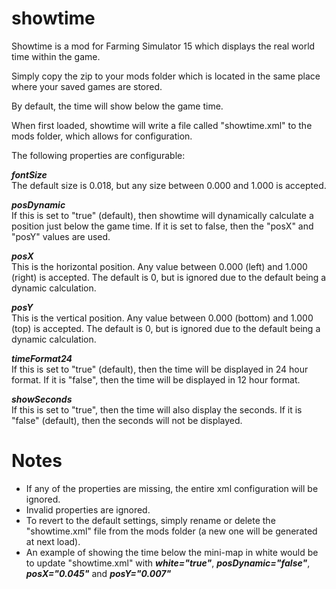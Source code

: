 showtime
========

Showtime is a mod for Farming Simulator 15 which displays the real world time within the game.

Simply copy the zip to your mods folder which is located in the same place where your saved games are stored.

By default, the time will show below the game time.

When first loaded, showtime will write a file called "showtime.xml" to the mods folder, which allows for configuration.

The following properties are configurable:

***fontSize***  
The default size is 0.018, but any size between 0.000 and 1.000 is accepted.

***posDynamic***  
If this is set to "true" (default), then showtime will dynamically calculate a position just below the game time. If it is set to false, then the "posX" and "posY" values are used.

***posX***  
This is the horizontal position. Any value between 0.000 (left) and 1.000 (right) is accepted. The default is 0, but is ignored due to the default being a dynamic calculation. 

***posY***  
This is the vertical position. Any value between 0.000 (bottom) and 1.000 (top) is accepted. The default is 0, but is ignored due to the default being a dynamic calculation.

***timeFormat24***  
If this is set to "true" (default), then the time will be displayed in 24 hour format. If it is "false", then the time will be displayed in 12 hour format.

***showSeconds***  
If this is set to "true", then the time will also display the seconds. If it is "false" (default), then the seconds will not be displayed.

Notes
========
* If any of the properties are missing, the entire xml configuration will be ignored.
* Invalid properties are ignored.
* To revert to the default settings, simply rename or delete the "showtime.xml" file from the mods folder (a new one will be generated at next load).
* An example of showing the time below the mini-map in white would be to update "showtime.xml" with ***white="true"***, ***posDynamic="false"***, ***posX="0.045"*** and ***posY="0.007"***
